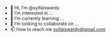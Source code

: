 - 👋 Hi, I’m @syifaiswardy
- 👀 I’m interested in ...
- 🌱 I’m currently learning ...
- 💞️ I’m looking to collaborate on ...
- 📫 How to reach me syifaiswardy@gmail.com

<!---
syifaiswardy/syifaiswardy is a ✨ special ✨ repository because its `README.md` (this file) appears on your GitHub profile.
You can click the Preview link to take a look at your changes.
--->
